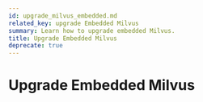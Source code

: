 ```yaml
---
id: upgrade_milvus_embedded.md
related_key: upgrade Embedded Milvus
summary: Learn how to upgrade embedded Milvus.
title: Upgrade Embedded Milvus
deprecate: true
---
```


# Upgrade Embedded Milvus
